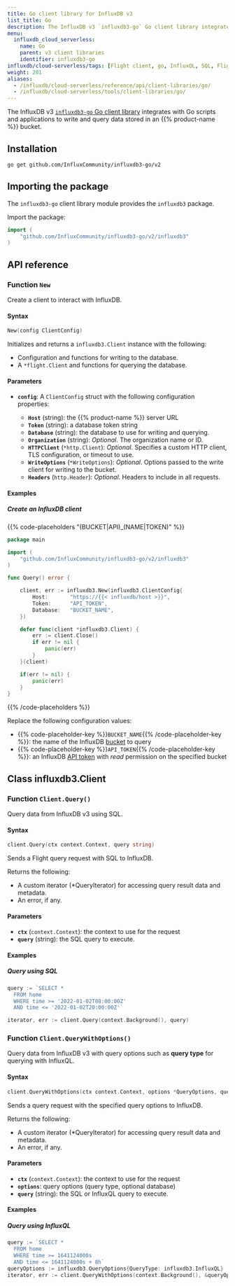 ```yaml
---
title: Go client library for InfluxDB v3
list_title: Go
description: The InfluxDB v3 `influxdb3-go` Go client library integrates with Go scripts and applications to write and query data stored in an {{% product-name %}} bucket.
menu:
  influxdb_cloud_serverless:
    name: Go
    parent: v3 client libraries
    identifier: influxdb3-go
influxdb/cloud-serverless/tags: [Flight client, go, InfluxQL, SQL, Flight, client libraries]
weight: 201
aliases:
  - /influxdb/cloud-serverless/reference/api/client-libraries/go/
  - /influxdb/cloud-serverless/tools/client-libraries/go/
---
```


The InfluxDB v3 [`influxdb3-go` Go client library](https://github.com/InfluxCommunity/influxdb3-go) integrates with Go scripts and applications
to write and query data stored in an {{% product-name %}} bucket.

## Installation

```sh
go get github.com/InfluxCommunity/influxdb3-go/v2
```

## Importing the package

The `influxdb3-go` client library module provides the `influxdb3` package.

Import the package:

```go
import (
    "github.com/InfluxCommunity/influxdb3-go/v2/influxdb3"
)
```

## API reference

<!-- The `influxdb_client_3` module includes the following functions: -->

### Function `New`

Create a client to interact with InfluxDB.

#### Syntax

```go
New(config ClientConfig)
```

Initializes and returns a `influxdb3.Client` instance with the following:

- Configuration and functions for writing to the database.
- A `*flight.Client` and functions for querying the database.

#### Parameters

- **`config`**: A `ClientConfig` struct with the following configuration properties:

  - **`Host`** (string): the {{% product-name %}} server URL
  - **`Token`** (string): a database token string
  - **`Database`** (string): the database to use for writing and querying.
  - **`Organization`** (string): _Optional_. The organization name or ID.
  - **`HTTPClient`** (`*http.Client`): _Optional_. Specifies a custom HTTP client, TLS configuration, or timeout to use.
  - **`WriteOptions`** (`*WriteOptions`): _Optional_. Options passed to the write client for writing to the bucket.
  - **`Headers`** (`http.Header`): _Optional_. Headers to include in all requests.

#### Examples

##### Create an InfluxDB client

{{% code-placeholders "(BUCKET|API)_(NAME|TOKEN)" %}}
```go
package main

import (
    "github.com/InfluxCommunity/influxdb3-go/v2/influxdb3"
)

func Query() error {

    client, err := influxdb3.New(influxdb3.ClientConfig{
        Host:       "https://{{< influxdb/host >}}",
        Token:      "API_TOKEN",
        Database:   "BUCKET_NAME",
    })

    defer func(client *influxdb3.Client) {
        err := client.Close()
        if err != nil {
            panic(err)
        }
    }(client)

    if(err != nil) {
        panic(err)
    }
}
```
{{% /code-placeholders %}}

Replace the following configuration values:

- {{% code-placeholder-key %}}`BUCKET_NAME`{{% /code-placeholder-key %}}: the name of the InfluxDB [bucket](/influxdb/cloud-serverless/admin/buckets/) to query
- {{% code-placeholder-key %}}`API_TOKEN`{{% /code-placeholder-key %}}: an InfluxDB [API token](/influxdb/cloud-serverless/admin/tokens/) with _read_ permission on the specified bucket

## Class influxdb3.Client

### Function `Client.Query()`

Query data from InfluxDB v3 using SQL.

#### Syntax

```go
client.Query(ctx context.Context, query string)
```

Sends a Flight query request with SQL to InfluxDB.

Returns the following:

- A custom iterator (*QueryIterator) for accessing query result data and metadata.
- An error, if any.

#### Parameters

- **`ctx`** (`context.Context`): the context to use for the request
- **`query`** (string): the SQL query to execute.

#### Examples

##### Query using SQL

```go
query := `SELECT *
  FROM home
  WHERE time >= '2022-01-02T08:00:00Z'
  AND time <= '2022-01-02T20:00:00Z'`

iterator, err := client.Query(context.Background(), query)
```

### Function `Client.QueryWithOptions()`

Query data from InfluxDB v3 with query options such as **query type** for querying with InfluxQL.

#### Syntax

```go
client.QueryWithOptions(ctx context.Context, options *QueryOptions, query string)
```

Sends a query request with the specified query options to InfluxDB.

Returns the following:

- A custom iterator (*QueryIterator) for accessing query result data and metadata.
- An error, if any.

#### Parameters

- **`ctx`** (`context.Context`): the context to use for the request
- **`options`**: query options (query type, optional database)
- **`query`** (string): the SQL or InfluxQL query to execute.

#### Examples

##### Query using InfluxQL

```go
query := `SELECT *
  FROM home
  WHERE time >= 1641124000s
  AND time <= 1641124000s + 8h`
queryOptions := influxdb3.QueryOptions{QueryType: influxdb3.InfluxQL}
iterator, err := client.QueryWithOptions(context.Background(), &queryOptions, query)
```
